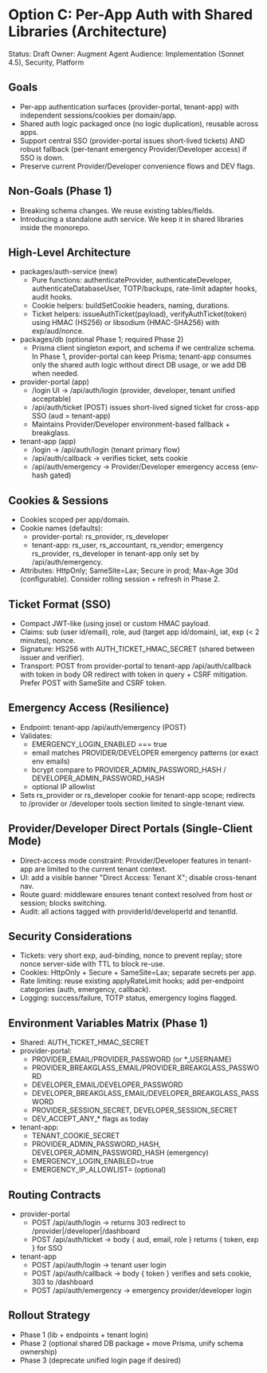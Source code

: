 # Option C: Per-App Auth with Shared Libraries (Architecture)

Status: Draft
Owner: Augment Agent
Audience: Implementation (Sonnet 4.5), Security, Platform

## Goals
- Per-app authentication surfaces (provider-portal, tenant-app) with independent sessions/cookies per domain/app.
- Shared auth logic packaged once (no logic duplication), reusable across apps.
- Support central SSO (provider-portal issues short-lived tickets) AND robust fallback (per-tenant emergency Provider/Developer access) if SSO is down.
- Preserve current Provider/Developer convenience flows and DEV flags.

## Non-Goals (Phase 1)
- Breaking schema changes. We reuse existing tables/fields.
- Introducing a standalone auth service. We keep it in shared libraries inside the monorepo.

## High-Level Architecture
- packages/auth-service (new)
  - Pure functions: authenticateProvider, authenticateDeveloper, authenticateDatabaseUser, TOTP/backups, rate-limit adapter hooks, audit hooks.
  - Cookie helpers: buildSetCookie headers, naming, durations.
  - Ticket helpers: issueAuthTicket(payload), verifyAuthTicket(token) using HMAC (HS256) or libsodium (HMAC-SHA256) with exp/aud/nonce.
- packages/db (optional Phase 1; required Phase 2)
  - Prisma client singleton export, and schema if we centralize schema. In Phase 1, provider-portal can keep Prisma; tenant-app consumes only the shared auth logic without direct DB usage, or we add DB when needed.
- provider-portal (app)
  - /login UI → /api/auth/login (provider, developer, tenant unified acceptable)
  - /api/auth/ticket (POST) issues short-lived signed ticket for cross-app SSO (aud = tenant-app)
  - Maintains Provider/Developer environment-based fallback + breakglass.
- tenant-app (app)
  - /login → /api/auth/login (tenant primary flow)
  - /api/auth/callback → verifies ticket, sets cookie
  - /api/auth/emergency → Provider/Developer emergency access (env-hash gated)

## Cookies & Sessions
- Cookies scoped per app/domain.
- Cookie names (defaults):
  - provider-portal: rs_provider, rs_developer
  - tenant-app: rs_user, rs_accountant, rs_vendor; emergency rs_provider, rs_developer in tenant-app only set by /api/auth/emergency.
- Attributes: HttpOnly; SameSite=Lax; Secure in prod; Max-Age 30d (configurable). Consider rolling session + refresh in Phase 2.

## Ticket Format (SSO)
- Compact JWT-like (using jose) or custom HMAC payload.
- Claims: sub (user id/email), role, aud (target app id/domain), iat, exp (< 2 minutes), nonce.
- Signature: HS256 with AUTH_TICKET_HMAC_SECRET (shared between issuer and verifier).
- Transport: POST from provider-portal to tenant-app /api/auth/callback with token in body OR redirect with token in query + CSRF mitigation. Prefer POST with SameSite and CSRF token.

## Emergency Access (Resilience)
- Endpoint: tenant-app /api/auth/emergency (POST)
- Validates:
  - EMERGENCY_LOGIN_ENABLED === true
  - email matches PROVIDER/DEVELOPER emergency patterns (or exact env emails)
  - bcrypt compare to PROVIDER_ADMIN_PASSWORD_HASH / DEVELOPER_ADMIN_PASSWORD_HASH
  - optional IP allowlist
- Sets rs_provider or rs_developer cookie for tenant-app scope; redirects to /provider or /developer tools section limited to single-tenant view.

## Provider/Developer Direct Portals (Single-Client Mode)
- Direct-access mode constraint: Provider/Developer features in tenant-app are limited to the current tenant context.
- UI: add a visible banner "Direct Access: Tenant X"; disable cross-tenant nav.
- Route guard: middleware ensures tenant context resolved from host or session; blocks switching.
- Audit: all actions tagged with providerId/developerId and tenantId.

## Security Considerations
- Tickets: very short exp, aud-binding, nonce to prevent replay; store nonce server-side with TTL to block re-use.
- Cookies: HttpOnly + Secure + SameSite=Lax; separate secrets per app.
- Rate limiting: reuse existing applyRateLimit hooks; add per-endpoint categories (auth, emergency, callback).
- Logging: success/failure, TOTP status, emergency logins flagged.

## Environment Variables Matrix (Phase 1)
- Shared: AUTH_TICKET_HMAC_SECRET
- provider-portal:
  - PROVIDER_EMAIL/PROVIDER_PASSWORD (or *_USERNAME)
  - PROVIDER_BREAKGLASS_EMAIL/PROVIDER_BREAKGLASS_PASSWORD
  - DEVELOPER_EMAIL/DEVELOPER_PASSWORD
  - DEVELOPER_BREAKGLASS_EMAIL/DEVELOPER_BREAKGLASS_PASSWORD
  - PROVIDER_SESSION_SECRET, DEVELOPER_SESSION_SECRET
  - DEV_ACCEPT_ANY_* flags as today
- tenant-app:
  - TENANT_COOKIE_SECRET
  - PROVIDER_ADMIN_PASSWORD_HASH, DEVELOPER_ADMIN_PASSWORD_HASH (emergency)
  - EMERGENCY_LOGIN_ENABLED=true
  - EMERGENCY_IP_ALLOWLIST= (optional)

## Routing Contracts
- provider-portal
  - POST /api/auth/login → returns 303 redirect to /provider|/developer|/dashboard
  - POST /api/auth/ticket → body { aud, email, role } returns { token, exp } for SSO
- tenant-app
  - POST /api/auth/login → tenant user login
  - POST /api/auth/callback → body { token } verifies and sets cookie, 303 to /dashboard
  - POST /api/auth/emergency → emergency provider/developer login

## Rollout Strategy
- Phase 1 (lib + endpoints + tenant login)
- Phase 2 (optional shared DB package + move Prisma, unify schema ownership)
- Phase 3 (deprecate unified login page if desired)
